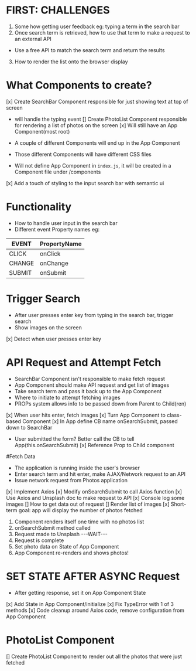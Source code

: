 # FIRST: CHALLENGES
1. Some how getting user feedback
eg: typing a term in the search bar
2. Once search term is retrieved, how to use that term to make a request to an external API
- Use a free API to match the search term and return the results
3. How to render the list onto the browser display

# What Components to create?
[x] Create SearchBar Component responsible for just showing text at top of screen
  - will handle the typing event
[] Create PhotoList Component responsible for rendering a list of photos on the screen
[x] Will still have an App Component(most root)

- A couple of different Components will end up in the App Component
- Those different Components will have different CSS files
- Will not define App Component in `index.js`, it will be created in a Component file under /components

[x] Add a touch of styling to the input search bar with semantic ui

# Functionality
- How to handle user input in the search bar
- Different event Property names
eg:

EVENT | PropertyName
-- | --
CLICK | onClick
CHANGE | onChange
SUBMIT | onSubmit

# Trigger Search
- After user presses enter key from typing in the search bar, trigger search
- Show images on the screen

[x] Detect when user presses enter key

# API Request and Attempt Fetch
- SearchBar Component isn't responsible to make fetch request
- App Component should make API request and get list of images
- Take search term and pass it back up to the App Component
- Where to initiate to attempt fetching images
- PROPs system allows info to be passed down from Parent to Child(ren)

[x] When user hits enter, fetch images
[x] Turn App Component to class-based Component
[x] In App define CB name onSearchSubmit, passed down to SearchBar
  - User submitted the form? Better call the CB to tell App(this.onSearchSubmit)
[x] Reference Prop to Child component

#Fetch Data
- The application is running inside the user's browser
- Enter search term and hit enter, make AJAX/Network request to an API
- Issue network request from Photos application

[x] Implement Axios
[x] Modify onSearchSubmit to call Axios function
[x] Use Axios and Unsplash doc to make request to API
[x] Console log some images
[] How to get data out of request
[] Render list of images
[x] Short-term goal: app will display the number of photos fetched

1. Component renders itself one time with no photos list
2. onSearchSubmit method called
3. Request made to Unsplash
---WAIT---
4. Request is complete
5. Set photo data on State of App Component
6. App Component re-renders and shows photos!

# SET STATE AFTER ASYNC Request
- After getting response, set it on App Component State

[x] Add State in App Component/initialize
[x] Fix TypeError with 1 of 3 methods
[x] Code cleanup around Axios code, remove configuration from App Component

# PhotoList Component
[] Create PhotoList Component to render out all the photos that were just fetched
